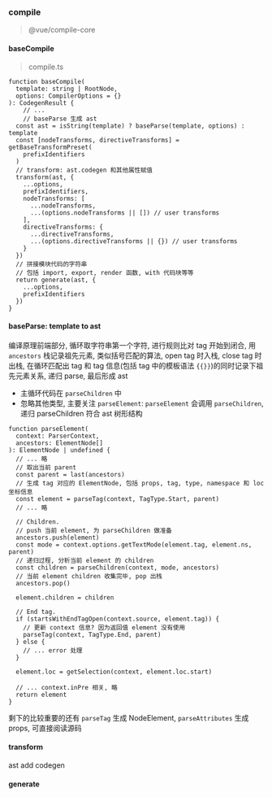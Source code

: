 ### compile
> @vue/compile-core

#### baseCompile
> compile.ts
```TS
function baseCompile(
  template: string | RootNode,
  options: CompilerOptions = {}
): CodegenResult {
    // ...
    // baseParse 生成 ast
  const ast = isString(template) ? baseParse(template, options) : template
  const [nodeTransforms, directiveTransforms] = getBaseTransformPreset(
    prefixIdentifiers
  )
  // transform: ast.codegen 和其他属性赋值
  transform(ast, {
    ...options,
    prefixIdentifiers,
    nodeTransforms: [
      ...nodeTransforms,
      ...(options.nodeTransforms || []) // user transforms
    ],
    directiveTransforms: {
      ...directiveTransforms,
      ...(options.directiveTransforms || {}) // user transforms
    }
  })
  // 拼接模块代码的字符串
  // 包括 import, export, render 函数, with 代码块等等
  return generate(ast, {
    ...options,
    prefixIdentifiers
  })
}
```

#### baseParse: template to ast
编译原理前端部分, 循环取字符串第一个字符, 进行规则比对 tag 开始到闭合, 用 `ancestors` 栈记录祖先元素, 类似括号匹配的算法, open tag 时入栈, close tag 时出栈, 在循环匹配出 tag 和 tag 信息(包括 tag 中的模板语法 `{{}}`)的同时记录下祖先元素关系, 递归 parse, 最后形成 ast
- 主循环代码在 `parseChildren` 中
- 忽略其他类型, 主要关注 `parseElement`: `parseElement` 会调用 `parseChildren`, 递归 parseChildren 符合 ast 树形结构
```TS
function parseElement(
  context: ParserContext,
  ancestors: ElementNode[]
): ElementNode | undefined {
  // ... 略
  // 取出当前 parent
  const parent = last(ancestors)
  // 生成 tag 对应的 ElementNode, 包括 props, tag, type, namespace 和 loc 坐标信息
  const element = parseTag(context, TagType.Start, parent)
  // ... 略

  // Children.
  // push 当前 element, 为 parseChildren 做准备
  ancestors.push(element)
  const mode = context.options.getTextMode(element.tag, element.ns, parent)
  // 递归过程, 分析当前 element 的 children
  const children = parseChildren(context, mode, ancestors)
  // 当前 element children 收集完毕, pop 出栈
  ancestors.pop()

  element.children = children

  // End tag.
  if (startsWithEndTagOpen(context.source, element.tag)) {
    // 更新 context 信息? 因为返回值 element 没有使用
    parseTag(context, TagType.End, parent)
  } else {
    // ... error 处理
  }

  element.loc = getSelection(context, element.loc.start)

  // ... context.inPre 相关, 略
  return element
}
```

剩下的比较重要的还有 `parseTag` 生成 NodeElement, `parseAttributes` 生成 props, 可直接阅读源码

#### transform
ast add codegen

#### generate
